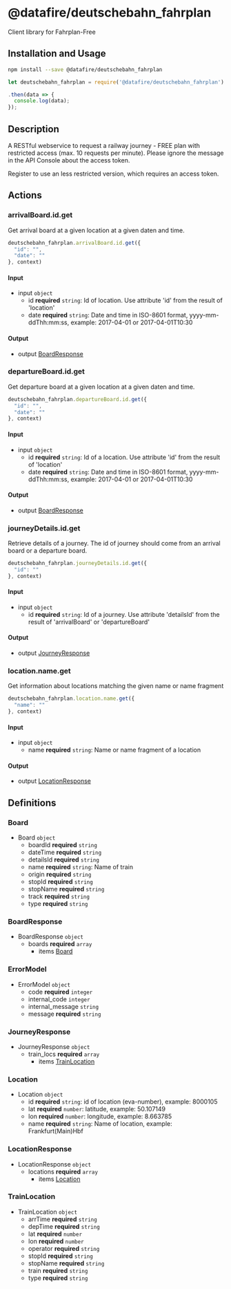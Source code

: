 # @datafire/deutschebahn_fahrplan

Client library for Fahrplan-Free

## Installation and Usage
```bash
npm install --save @datafire/deutschebahn_fahrplan
```
```js
let deutschebahn_fahrplan = require('@datafire/deutschebahn_fahrplan').create();

.then(data => {
  console.log(data);
});
```

## Description

A RESTful webservice to request a railway journey - FREE plan with restricted access (max. 10 requests per minute). Please ignore the message in the API Console about the access token.

Register to use an less restricted version, which requires an access token.

## Actions

### arrivalBoard.id.get
Get arrival board at a given location at a given daten and time.


```js
deutschebahn_fahrplan.arrivalBoard.id.get({
  "id": "",
  "date": ""
}, context)
```

#### Input
* input `object`
  * id **required** `string`: Id of location. Use attribute 'id' from the result of 'location'
  * date **required** `string`: Date and time in ISO-8601 format, yyyy-mm-ddThh:mm:ss, example: 2017-04-01 or 2017-04-01T10:30

#### Output
* output [BoardResponse](#boardresponse)

### departureBoard.id.get
Get departure board at a given location at a given daten and time.


```js
deutschebahn_fahrplan.departureBoard.id.get({
  "id": "",
  "date": ""
}, context)
```

#### Input
* input `object`
  * id **required** `string`: Id of a location. Use attribute 'id' from the result of 'location'
  * date **required** `string`: Date and time in ISO-8601 format, yyyy-mm-ddThh:mm:ss, example: 2017-04-01 or 2017-04-01T10:30

#### Output
* output [BoardResponse](#boardresponse)

### journeyDetails.id.get
Retrieve details of a journey. The id of journey should come from an arrival board or a departure board.


```js
deutschebahn_fahrplan.journeyDetails.id.get({
  "id": ""
}, context)
```

#### Input
* input `object`
  * id **required** `string`: Id of a journey. Use attribute 'detailsId' from the result of  'arrivalBoard' or 'departureBoard'

#### Output
* output [JourneyResponse](#journeyresponse)

### location.name.get
Get information about locations matching the given name or name fragment


```js
deutschebahn_fahrplan.location.name.get({
  "name": ""
}, context)
```

#### Input
* input `object`
  * name **required** `string`: Name or name fragment of a location

#### Output
* output [LocationResponse](#locationresponse)



## Definitions

### Board
* Board `object`
  * boardId **required** `string`
  * dateTime **required** `string`
  * detailsId **required** `string`
  * name **required** `string`: Name of train
  * origin **required** `string`
  * stopId **required** `string`
  * stopName **required** `string`
  * track **required** `string`
  * type **required** `string`

### BoardResponse
* BoardResponse `object`
  * boards **required** `array`
    * items [Board](#board)

### ErrorModel
* ErrorModel `object`
  * code **required** `integer`
  * internal_code `integer`
  * internal_message `string`
  * message **required** `string`

### JourneyResponse
* JourneyResponse `object`
  * train_locs **required** `array`
    * items [TrainLocation](#trainlocation)

### Location
* Location `object`
  * id **required** `string`: id of location (eva-number), example: 8000105
  * lat **required** `number`: latitude, example: 50.107149
  * lon **required** `number`: longitude, example: 8.663785
  * name **required** `string`: Name of location, example: Frankfurt(Main)Hbf

### LocationResponse
* LocationResponse `object`
  * locations **required** `array`
    * items [Location](#location)

### TrainLocation
* TrainLocation `object`
  * arrTime **required** `string`
  * depTime **required** `string`
  * lat **required** `number`
  * lon **required** `number`
  * operator **required** `string`
  * stopId **required** `string`
  * stopName **required** `string`
  * train **required** `string`
  * type **required** `string`


